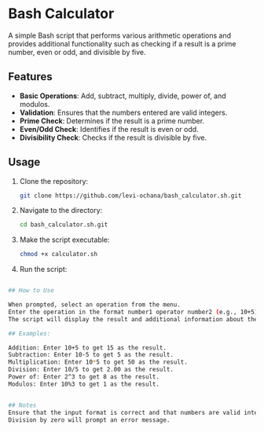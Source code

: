 # Bash Calculator

A simple Bash script that performs various arithmetic operations and provides additional functionality such as checking if a result is a prime number, even or odd, and divisible by five.

## Features

- **Basic Operations**: Add, subtract, multiply, divide, power of, and modulos.
- **Validation**: Ensures that the numbers entered are valid integers.
- **Prime Check**: Determines if the result is a prime number.
- **Even/Odd Check**: Identifies if the result is even or odd.
- **Divisibility Check**: Checks if the result is divisible by five.

## Usage

1. Clone the repository:
   ```bash
   git clone https://github.com/levi-ochana/bash_calculator.sh.git

2. Navigate to the directory:
   ```bash
   cd bash_calculator.sh.git

3. Make the script executable:
   ```bash
   chmod +x calculator.sh

4. Run the script:
  ```./calculator.sh

## How to Use

When prompted, select an operation from the menu.
Enter the operation in the format number1 operator number2 (e.g., 10+5).
The script will display the result and additional information about the result (whether it is a prime number, even/odd, and divisible by five).

## Examples:

Addition: Enter 10+5 to get 15 as the result.
Subtraction: Enter 10-5 to get 5 as the result.
Multiplication: Enter 10*5 to get 50 as the result.
Division: Enter 10/5 to get 2.00 as the result.
Power of: Enter 2^3 to get 8 as the result.
Modulos: Enter 10%3 to get 1 as the result.


## Notes
Ensure that the input format is correct and that numbers are valid integers.
Division by zero will prompt an error message.


